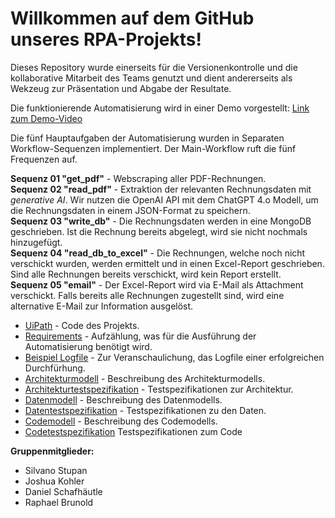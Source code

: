 # Willkommen auf dem GitHub unseres RPA-Projekts!

Dieses Repository wurde einerseits für die Versionenkontrolle und die kollaborative Mitarbeit des Teams genutzt und dient andererseits als Wekzeug zur Präsentation und Abgabe der Resultate.

Die funktionierende Automatisierung wird in einer Demo vorgestellt:
[Link zum Demo-Video](https://photos.onedrive.com/share/3083D8FE9F20F472!600763?cid=3083D8FE9F20F472&resId=3083D8FE9F20F472!600763&authkey=!AGHJWZlXzTnmB2M&ithint=video&e=FbJku4)

Die fünf Hauptaufgaben der Automatisierung wurden in Separaten Workflow-Sequenzen implementiert. Der Main-Workflow ruft die fünf Frequenzen auf.

**Sequenz 01 "get_pdf"** - Webscraping aller PDF-Rechnungen.  
**Sequenz 02 "read_pdf"** - Extraktion der relevanten Rechnungsdaten mit *generative AI*. Wir nutzen die OpenAI API mit dem ChatGPT 4.o Modell, um die Rechnungsdaten in einem JSON-Format zu speichern.  
**Sequenz 03 "write_db"** - Die Rechnungsdaten werden in eine MongoDB geschrieben. Ist die Rechnung bereits abgelegt, wird sie nicht nochmals hinzugefügt.  
**Sequenz 04 "read_db_to_excel"** - Die Rechnungen, welche noch nicht verschickt wurden, werden ermittelt und in einen Excel-Report geschrieben. Sind alle Rechnungen bereits verschickt, wird kein Report erstellt.  
**Sequenz 05 "email"** - Der Excel-Report wird via E-Mail als Attachment verschickt. Falls bereits alle Rechnungen zugestellt sind, wird eine alternative E-Mail zur Information ausgelöst.


- [UiPath](UiPath) - Code des Projekts.
- [Requirements](Requirements.pdf) - Aufzählung, was für die Ausführung der Automatisierung benötigt wird.
- [Beispiel Logfile](Beispiel_Logfile.txt) - Zur Veranschaulichung, das Logfile einer erfolgreichen Durchfürhung.
- [Architekturmodell](Architekturmodell.pdf) - Beschreibung des Architekturmodells.
- [Architekturtestspezifikation](Architekturtestspezifikation.pdf) - Testspezifikationen zur Architektur.
- [Datenmodell](Datenmodell.pdf) - Beschreibung des Datenmodells.
- [Datentestspezifikation](Datentestspezifikation.pdf) - Testspezifikationen zu den Daten.
- [Codemodell](Codemodell.pdf) - Beschreibung des Codemodells.
- [Codetestspezifikation](Codetestspezifikation.pdf) Testspezifikationen zum Code
  

  
**Gruppenmitglieder:**  
- Silvano Stupan
- Joshua Kohler
- Daniel Schafhäutle
- Raphael Brunold